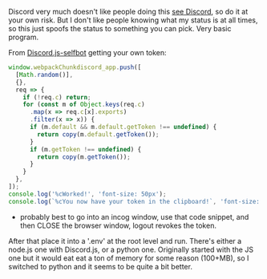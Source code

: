 Discord very much doesn't like people doing this [see Discord](https://support.discord.com/hc/en-us/articles/115002192352-Automated-User-Accounts-Self-Bots), so do it at your own risk.
But I don't like people knowing what my status is at all times, so this just spoofs the status to something you can pick. Very basic program.

From [Discord.js-selfbot](https://github.com/aiko-chan-ai/discord.js-selfbot-v13/tree/main) getting your own token:
```js
window.webpackChunkdiscord_app.push([
  [Math.random()],
  {},
  req => {
    if (!req.c) return;
    for (const m of Object.keys(req.c)
      .map(x => req.c[x].exports)
      .filter(x => x)) {
      if (m.default && m.default.getToken !== undefined) {
        return copy(m.default.getToken());
      }
      if (m.getToken !== undefined) {
        return copy(m.getToken());
      }
    }
  },
]);
console.log('%cWorked!', 'font-size: 50px');
console.log(`%cYou now have your token in the clipboard!`, 'font-size: 16px');
```
* probably best to go into an incog window, use that code snippet, and then CLOSE the browser window, logout revokes the token. 

After that place it into a '.env' at the root level and run. There's either a node.js one with Discord.js, or a python one. Originally started with the JS one but it would eat eat a ton of memory for some reason (100+MB), so I switched to 
python and it seems to be quite a bit better. 
